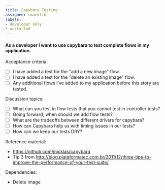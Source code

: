 ```yaml
---
title: Capybara Testing
assignee: rmacklin
labels:
- developer only
- unstarted
---
```


#### As a developer I want to use capybara to test complete flows in my application.

Acceptance criteria:
- [ ] I have added a test for the "add a new image" flow.
- [ ] I have added a test for the "delete an existing image" flow.
- [ ] Any additional flows I've added to my application before this story are
  tested.

Discussion topics:
- [ ] What can you test in flow tests that you cannot test in controller tests?
- [ ] Going forward, when should we add flow tests?
- [ ] What are the tradeoffs between different drivers for capybara?
- [ ] How can Capybara help us with timing issues in our tests?
- [ ] How can we keep our tests DRY?

Reference material:
- https://github.com/jnicklas/capybara
- Tip 3 from http://blog.plataformatec.com.br/2011/12/three-tips-to-improve-the-performance-of-your-test-suite/

Dependencies:
- Delete Image

